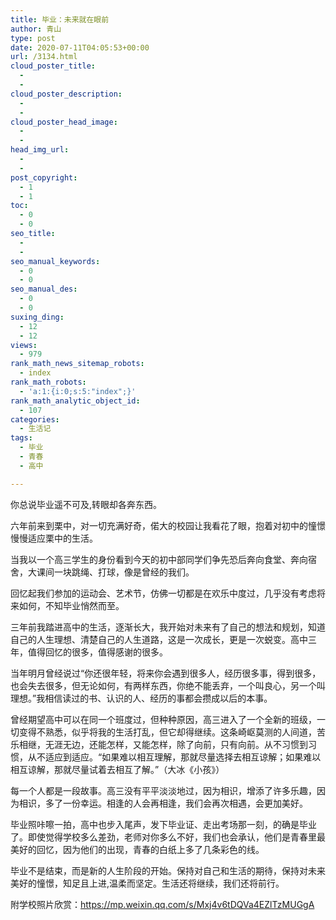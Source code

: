 ```yaml
---
title: 毕业：未来就在眼前
author: 青山
type: post
date: 2020-07-11T04:05:53+00:00
url: /3134.html
cloud_poster_title:
  - 
  - 
cloud_poster_description:
  - 
  - 
cloud_poster_head_image:
  - 
  - 
head_img_url:
  - 
  - 
post_copyright:
  - 1
  - 1
toc:
  - 0
  - 0
seo_title:
  - 
  - 
seo_manual_keywords:
  - 0
  - 0
seo_manual_des:
  - 0
  - 0
suxing_ding:
  - 12
  - 12
views:
  - 979
rank_math_news_sitemap_robots:
  - index
rank_math_robots:
  - 'a:1:{i:0;s:5:"index";}'
rank_math_analytic_object_id:
  - 107
categories:
  - 生活记
tags:
  - 毕业
  - 青春
  - 高中

---
```

你总说毕业遥不可及,转眼却各奔东西。

六年前来到栗中，对一切充满好奇，偌大的校园让我看花了眼，抱着对初中的憧憬慢慢适应栗中的生活。

当我以一个高三学生的身份看到今天的初中部同学们争先恐后奔向食堂、奔向宿舍，大课间一块跳绳、打球，像是曾经的我们。

回忆起我们参加的运动会、艺术节，仿佛一切都是在欢乐中度过，几乎没有考虑将来如何，不知毕业悄然而至。

三年前我踏进高中的生活，逐渐长大，我开始对未来有了自己的想法和规划，知道自己的人生理想、清楚自己的人生道路，这是一次成长，更是一次蜕变。高中三年，值得回忆的很多，值得感谢的很多。

当年明月曾经说过“你还很年轻，将来你会遇到很多人，经历很多事，得到很多，也会失去很多，但无论如何，有两样东西，你绝不能丢弃，一个叫良心，另一个叫理想。”我相信读过的书、认识的人、经历的事都会攒成以后的本事。

曾经期望高中可以在同一个班度过，但种种原因，高三进入了一个全新的班级，一切变得不熟悉，似乎将我的生活打乱，但它却得继续。这条崎岖莫测的人间道，苦乐相继，无涯无边，还能怎样，又能怎样，除了向前，只有向前。从不习惯到习惯，从不适应到适应。“如果难以相互理解，那就尽量选择去相互谅解；如果难以相互谅解，那就尽量试着去相互了解。”（大冰《小孩》）

每一个人都是一段故事。高三没有平平淡淡地过，因为相识，增添了许多乐趣，因为相识，多了一份幸运。相逢的人会再相逢，我们会再次相遇，会更加美好。

毕业照咔嚓一拍，高中也步入尾声，发下毕业证、走出考场那一刻，的确是毕业了。即使觉得学校多么差劲，老师对你多么不好，我们也会承认，他们是青春里最美好的回忆，因为他们的出现，青春的白纸上多了几条彩色的线。

毕业不是结束，而是新的人生阶段的开始。保持对自己和生活的期待，保持对未来美好的憧憬，知足且上进,温柔而坚定。生活还将继续，我们还将前行。

附学校照片欣赏：<a href="https://mp.weixin.qq.com/s/Mxj4v6tDQVa4EZlTzMUGgA" target="_blank" rel="noreferrer noopener">https://mp.weixin.qq.com/s/Mxj4v6tDQVa4EZlTzMUGgA</a>